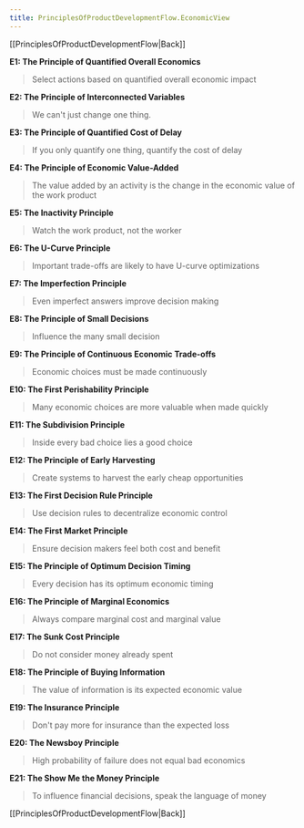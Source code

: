 ```yaml
---
title: PrinciplesOfProductDevelopmentFlow.EconomicView
---
```

[[PrinciplesOfProductDevelopmentFlow|Back]]

**E1: The Principle of Quantified Overall Economics**
> Select actions based on quantified overall economic impact

**E2: The Principle of Interconnected Variables**
> We can't just change one thing.

**E3:  The Principle of Quantified Cost of Delay**
> If you only quantify one thing, quantify the cost of delay

**E4: The Principle of Economic Value-Added**
> The value added by an activity is the change in the economic value of the work product

**E5: The Inactivity Principle**
> Watch the work product, not the worker

**E6: The U-Curve Principle**
> Important trade-offs are likely to have U-curve optimizations

**E7: The Imperfection Principle**
> Even imperfect answers improve decision making

**E8: The Principle of Small Decisions**
> Influence the many small decision

**E9: The Principle of Continuous Economic Trade-offs**
> Economic choices must be made continuously

**E10: The First Perishability Principle**
> Many economic choices are more valuable when made quickly

**E11: The Subdivision Principle**
> Inside every bad choice lies a good choice

**E12: The Principle of Early Harvesting**
> Create systems to harvest the early cheap opportunities

**E13: The First Decision Rule Principle**
> Use decision rules to decentralize economic control

**E14: The First Market Principle**
> Ensure decision makers feel both cost and benefit

**E15: The Principle of Optimum Decision Timing**
> Every decision has its optimum economic timing

**E16: The Principle of Marginal Economics**
> Always compare marginal cost and marginal value

**E17: The Sunk Cost Principle**
> Do not consider money already spent

**E18: The Principle of Buying Information**
> The value of information is its expected economic value

**E19: The Insurance Principle**
> Don't pay more for insurance than the expected loss

**E20: The Newsboy Principle**
> High probability of failure does not equal bad economics

**E21: The Show Me the Money Principle**
> To influence financial decisions, speak the language of money

[[PrinciplesOfProductDevelopmentFlow|Back]]